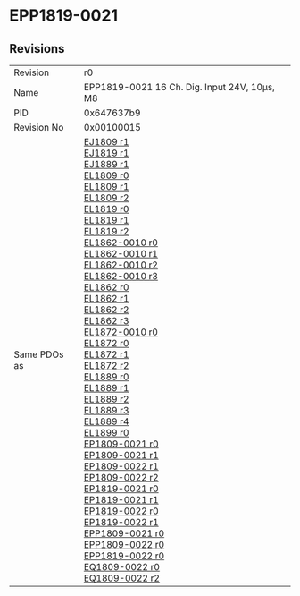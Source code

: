 # EPP1819-0021

## Revisions
<table>
<tr>
<td>Revision</td>
<td>r0</td>
</tr>
<tr>
<td>Name</td>
<td>EPP1819-0021 16 Ch. Dig. Input 24V, 10µs, M8</td>
</tr>
<tr>
<td>PID</td>
<td>0x647637b9</td>
</tr>
<tr>
<td>Revision No</td>
<td>0x00100015</td>
</tr>
<tr>
<td>Same PDOs as</td>
<td><a href="EJ1809.md">EJ1809 r1</a><br/><a href="EJ1819.md">EJ1819 r1</a><br/><a href="EJ1889.md">EJ1889 r1</a><br/><a href="EL1809.md">EL1809 r0</a><br/><a href="EL1809.md">EL1809 r1</a><br/><a href="EL1809.md">EL1809 r2</a><br/><a href="EL1819.md">EL1819 r0</a><br/><a href="EL1819.md">EL1819 r1</a><br/><a href="EL1819.md">EL1819 r2</a><br/><a href="EL1862-0010.md">EL1862-0010 r0</a><br/><a href="EL1862-0010.md">EL1862-0010 r1</a><br/><a href="EL1862-0010.md">EL1862-0010 r2</a><br/><a href="EL1862-0010.md">EL1862-0010 r3</a><br/><a href="EL1862.md">EL1862 r0</a><br/><a href="EL1862.md">EL1862 r1</a><br/><a href="EL1862.md">EL1862 r2</a><br/><a href="EL1862.md">EL1862 r3</a><br/><a href="EL1872-0010.md">EL1872-0010 r0</a><br/><a href="EL1872.md">EL1872 r0</a><br/><a href="EL1872.md">EL1872 r1</a><br/><a href="EL1872.md">EL1872 r2</a><br/><a href="EL1889.md">EL1889 r0</a><br/><a href="EL1889.md">EL1889 r1</a><br/><a href="EL1889.md">EL1889 r2</a><br/><a href="EL1889.md">EL1889 r3</a><br/><a href="EL1889.md">EL1889 r4</a><br/><a href="EL1899.md">EL1899 r0</a><br/><a href="EP1809-0021.md">EP1809-0021 r0</a><br/><a href="EP1809-0021.md">EP1809-0021 r1</a><br/><a href="EP1809-0022.md">EP1809-0022 r1</a><br/><a href="EP1809-0022.md">EP1809-0022 r2</a><br/><a href="EP1819-0021.md">EP1819-0021 r0</a><br/><a href="EP1819-0021.md">EP1819-0021 r1</a><br/><a href="EP1819-0022.md">EP1819-0022 r0</a><br/><a href="EP1819-0022.md">EP1819-0022 r1</a><br/><a href="EPP1809-0021.md">EPP1809-0021 r0</a><br/><a href="EPP1809-0022.md">EPP1809-0022 r0</a><br/><a href="EPP1819-0022.md">EPP1819-0022 r0</a><br/><a href="EQ1809-0022.md">EQ1809-0022 r0</a><br/><a href="EQ1809-0022.md">EQ1809-0022 r2</a></td>
</tr>
</table>
